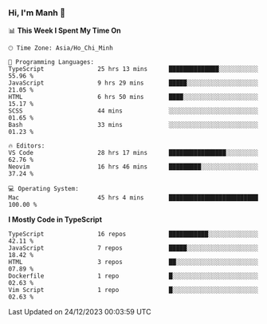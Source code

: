 ### Hi, I'm Manh 👋

<!--START_SECTION:waka-->
📊 **This Week I Spent My Time On** 

```text
🕑︎ Time Zone: Asia/Ho_Chi_Minh

💬 Programming Languages: 
TypeScript               25 hrs 13 mins      ██████████████░░░░░░░░░░░   55.96 % 
JavaScript               9 hrs 29 mins       █████░░░░░░░░░░░░░░░░░░░░   21.05 % 
HTML                     6 hrs 50 mins       ████░░░░░░░░░░░░░░░░░░░░░   15.17 % 
SCSS                     44 mins             ░░░░░░░░░░░░░░░░░░░░░░░░░   01.65 % 
Bash                     33 mins             ░░░░░░░░░░░░░░░░░░░░░░░░░   01.23 % 

🔥 Editors: 
VS Code                  28 hrs 17 mins      ████████████████░░░░░░░░░   62.76 % 
Neovim                   16 hrs 46 mins      █████████░░░░░░░░░░░░░░░░   37.24 % 

💻 Operating System: 
Mac                      45 hrs 4 mins       █████████████████████████   100.00 % 
```

**I Mostly Code in TypeScript** 

```text
TypeScript               16 repos            ███████████░░░░░░░░░░░░░░   42.11 % 
JavaScript               7 repos             █████░░░░░░░░░░░░░░░░░░░░   18.42 % 
HTML                     3 repos             ██░░░░░░░░░░░░░░░░░░░░░░░   07.89 % 
Dockerfile               1 repo              █░░░░░░░░░░░░░░░░░░░░░░░░   02.63 % 
Vim Script               1 repo              █░░░░░░░░░░░░░░░░░░░░░░░░   02.63 % 
```




 Last Updated on 24/12/2023 00:03:59 UTC
<!--END_SECTION:waka-->
